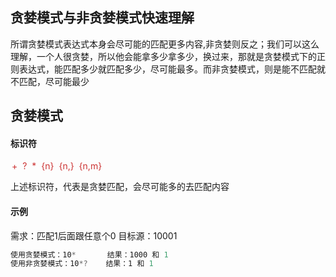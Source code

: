 ## 贪婪模式与非贪婪模式快速理解

所谓贪婪模式表达式本身会尽可能的匹配更多内容,非贪婪则反之；我们可以这么理解，一个人很贪婪，所以他会能拿多少拿多少，换过来，那就是贪婪模式下的正则表达式，能匹配多少就匹配多少，尽可能最多。而非贪婪模式，则是能不匹配就不匹配，尽可能最少

## 贪婪模式

#### 标识符
<font style="color:#c33;padding:2px;backfround:#eee;">+</font>
<font style="color:#c33;padding:2px;backfround:#eee;">?</font>
<font style="color:#c33;padding:2px;backfround:#eee;">\*</font>
<font style="color:#c33;padding:2px;backfround:#eee;">{n}</font>
<font style="color:#c33;padding:2px;backfround:#eee;">{n,}</font>
<font style="color:#c33;padding:2px;backfround:#eee;">{n,m}</font>

上述标识符，代表是贪婪匹配，会尽可能多的去匹配内容
#### 示例
需求：匹配1后面跟任意个0
目标源：10001
```js
使用贪婪模式：10*       结果：1000 和 1
使用非贪婪模式：10*?    结果：1 和 1
```
